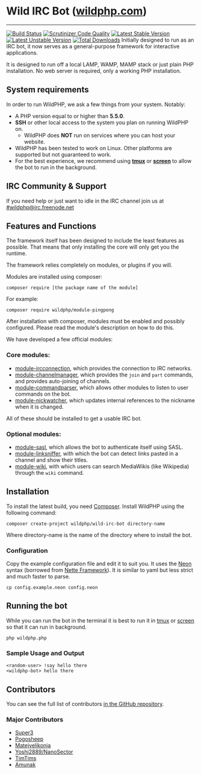 # Wild IRC Bot ([wildphp.com](http://wildphp.com/))
----------
[![Build Status](https://scrutinizer-ci.com/g/WildPHP/Wild-IRC-Bot/badges/build.png?b=master)](https://scrutinizer-ci.com/g/WildPHP/Wild-IRC-Bot/build-status/master)
[![Scrutinizer Code Quality](https://scrutinizer-ci.com/g/WildPHP/Wild-IRC-Bot/badges/quality-score.png?b=master)](https://scrutinizer-ci.com/g/WildPHP/Wild-IRC-Bot/?branch=master)
[![Latest Stable Version](https://poser.pugx.org/wildphp/Wild-IRC-Bot/v/stable)](https://packagist.org/packages/wildphp/Wild-IRC-Bot)
[![Latest Unstable Version](https://poser.pugx.org/wildphp/Wild-IRC-Bot/v/unstable)](https://packagist.org/packages/wildphp/Wild-IRC-Bot)
[![Total Downloads](https://poser.pugx.org/wildphp/Wild-IRC-Bot/downloads)](https://packagist.org/packages/wildphp/Wild-IRC-Bot)
Initially designed to run as an IRC bot, it now serves as a general-purpose framework for interactive applications.


It is designed to run off a local LAMP, WAMP, MAMP stack or just plain PHP installation.
No web server is required, only a working PHP installation.

## System requirements
In order to run WildPHP, we ask a few things from your system. Notably:

- A PHP version equal to or higher than **5.5.0**.
- **SSH** or other local access to the system you plan on running WildPHP on.
	- WildPHP does **NOT** run on services where you can host your website.
- WildPHP has been tested to work on Linux. Other platforms are supported but not guaranteed to work.
- For the best experience, we recommend using **[tmux](https://en.wikipedia.org/wiki/Tmux)** or **[screen](https://en.wikipedia.org/wiki/GNU_Screen)** to allow the bot to run in the background.

## IRC Community & Support
If you need help or just want to idle in the IRC channel join us at
[#wildphp@irc.freenode.net](http://webchat.freenode.net/?channels=wildphp)

## Features and Functions
The framework itself has been designed to include the least features as possible. That means that only installing the core will only get you the runtime.

The framework relies completely on modules, or plugins if you will.

Modules are installed using composer:

    composer require [the package name of the module]
     
For example:

    composer require wildphp/module-pingpong
    
After installation with composer, modules must be enabled and possibly configured. Please read the module's description on how to do this.

We have developed a few official modules:

### Core modules:
- [module-ircconnection](https://github.com/WildPHP/module-ircconnection), which provides the connection to IRC networks.
- [module-channelmanager](https://github.com/WildPHP/module-channelmanager), which provides the `join` and `part` commands, and provides auto-joining of channels.
- [module-commandparser](https://github.com/WildPHP/module-commandparser), which allows other modules to listen to user commands on the bot.
- [module-nickwatcher](https://github.com/WildPHP/module-nickwatcher), which updates internal references to the nickname when it is changed.

All of these should be installed to get a usable IRC bot.

### Optional modules:
- [module-sasl](https://github.com/WildPHP/module-sasl), which allows the bot to authenticate itself using SASL.
- [module-linksniffer](https://github.com/WildPHP/module-linksniffer), with which the bot can detect links pasted in a channel and show their titles.
- [module-wiki](https://github.com/WildPHP/module-wiki), with which users can search MediaWikis (like Wikipedia) through the `wiki` command.

## Installation
To install the latest build, you need [Composer](https://getcomposer.org/). Install WildPHP using the following command:

	composer create-project wildphp/wild-irc-bot directory-name
	
Where directory-name is the name of the directory where to install the bot.

### Configuration

Copy the example configuration file and edit it to suit you. It uses the [Neon](http://ne-on.org/) syntax (borrowed from [Nette Framework](http://nette.org/en/)). It is similar to yaml but less strict and much faster to parse.

    cp config.example.neon config.neon

## Running the bot

While you can run the bot in the terminal it is best to run it in [tmux](https://en.wikipedia.org/wiki/Tmux) or [screen](https://en.wikipedia.org/wiki/GNU_Screen) so that it can run in background.

    php wildphp.php

### Sample Usage and Output

    <random-user> !say hello there
    <wildphp-bot> hello there

## Contributors

You can see the full list of contributors [in the GitHub repository](https://github.com/WildPHP/Wild-IRC-Bot/graphs/contributors).

### Major Contributors
* [Super3](http://super3.org)
* [Pogosheep](http://layne-obserdia.de)
* [Matejvelikonja](http://velikonja.si)
* [Yoshi2889/NanoSector](https://github.com/Yoshi2889)
* [TimTims](https://timtims.me)
* [Amunak](https://github.com/Amunak)
